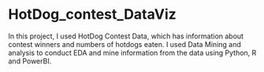 # HotDog_contest_DataViz

In this project, I used HotDog Contest Data, which has information about contest winners and numbers of hotdogs eaten.
I used Data Mining and analysis to conduct EDA and mine information from the data using Python, R and PowerBI.
